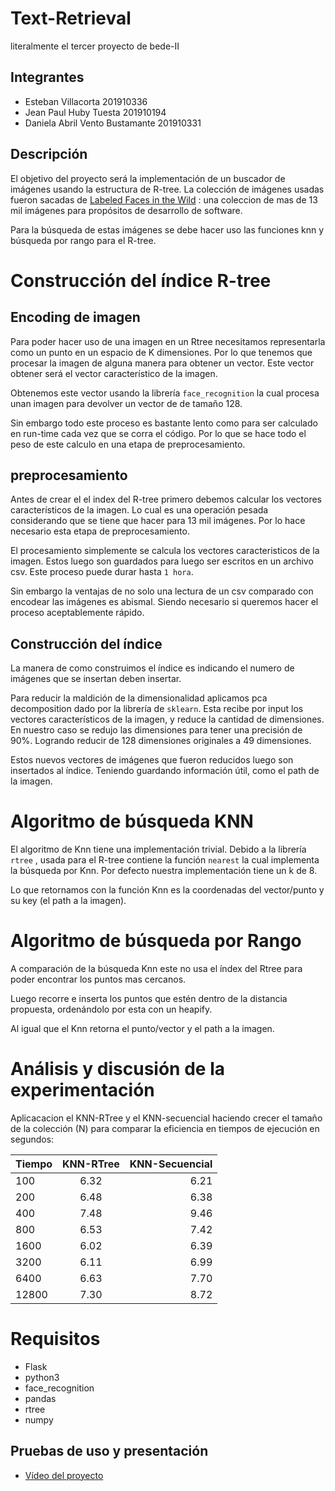 


# Text-Retrieval
literalmente el tercer proyecto de bede-II

## Integrantes

- Esteban Villacorta  201910336
- Jean Paul Huby Tuesta 201910194
- Daniela Abril Vento Bustamante 201910331

## Descripción

El objetivo del proyecto será la implementación de un buscador de imágenes usando la estructura de R-tree. La colección de imágenes usadas fueron sacadas de    [Labeled Faces in the Wild](http://vis-www.cs.umass.edu/lfw/) : una coleccion de mas de 13 mil imágenes para propósitos de desarrollo de software.

Para la búsqueda de estas imágenes se debe hacer uso las funciones knn  y búsqueda por rango para el R-tree.


# Construcción del índice R-tree



## Encoding de imagen

Para poder hacer uso de una imagen en un Rtree necesitamos representarla como un punto en un espacio de K dimensiones. Por lo que tenemos que procesar la imagen de alguna manera para obtener un vector. Este vector obtener será el vector característico de la imagen. 

Obtenemos este vector usando la librería `face_recognition` la cual procesa unan imagen para devolver un vector de de tamaño 128. 

Sin embargo todo este proceso es bastante lento como para ser calculado en run-time cada vez que se corra el código. Por lo que se hace todo el peso de este calculo en una etapa de preprocesamiento.



## preprocesamiento

Antes de crear el el index del R-tree primero debemos calcular los vectores característicos de la imagen. Lo cual es una operación pesada considerando que se tiene que hacer para 13 mil imágenes. Por lo hace necesario esta etapa de preprocesamiento.

El procesamiento simplemente se calcula los vectores caracteristicos de la imagen. Estos luego son guardados para luego ser escritos en un archivo csv. Este proceso puede durar hasta `1 hora`. 

Sin embargo la ventajas de no solo una lectura de un csv comparado con encodear las imágenes es abismal. Siendo necesario si queremos hacer el proceso aceptablemente rápido.



## Construcción del índice

La manera de como construimos el índice es indicando el numero de imágenes que se insertan deben insertar.

Para reducir la maldición de la dimensionalidad aplicamos pca decomposition dado por la librería de `sklearn`. Esta recibe por input los vectores característicos de la imagen, y reduce la cantidad de dimensiones. En nuestro caso se redujo las dimensiones para tener una precisión de 90%. Logrando reducir de 128 dimensiones originales a 49 dimensiones.

Estos nuevos vectores de imágenes que fueron reducidos luego son insertados al índice. Teniendo guardando información útil, como el path de la imagen.


# Algoritmo de búsqueda KNN

El algoritmo de Knn tiene una implementación trivial. Debido a la librería `rtree` ,  usada para el R-tree contiene la función `nearest` la cual implementa la búsqueda por Knn.  Por defecto nuestra implementación tiene un k de 8.

Lo que retornamos con la función Knn es la coordenadas del vector/punto y su key (el path a la imagen).



# Algoritmo de búsqueda por Rango

A comparación de la búsqueda Knn este no usa el índex del Rtree para poder encontrar los puntos mas cercanos.

Luego recorre e inserta los puntos que estén dentro de la distancia propuesta, ordenándolo por esta con un heapify.

Al igual que el Knn retorna  el punto/vector y el path a la imagen.




# Análisis y discusión de la experimentación


Aplicacacion el KNN-RTree y el KNN-secuencial haciendo crecer el tamaño de la colección (N) para comparar la eficiencia en tiempos de ejecución en segundos:

| Tiempo|      KNN-RTree|  KNN-Secuencial|
|----------|:-------------:|------:|
|100       |  6.32         |6.21       |
|200       |  6.48         |6.38       |
|400       | 7.48          | 9.46      |
|800       |  6.53         | 7.42      |
|1600      |  6.02         |  6.39     |
|3200      |  6.11         |  6.99     |
|6400      |  6.63         |    7.70   |
|12800     |  7.30         |  8.72     |





# Requisitos

- Flask 
- python3
- face_recognition
- pandas
- rtree
- numpy

## Pruebas de uso y presentación

- [Vídeo del proyecto](https://drive.google.com/drive/folders/1vCWJYOEFpJduP1AZBpRjJouA5BNZIWBy?usp=sharing)
